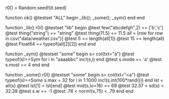 

# 

r0() = Random.seed!(it.seed)

function ok()
  @testset "ALL" begin 
    _lib(); _some(); _sym() end end

function _lib()
  r0()
  @testset "lib" begin
    @test few("abcdefgh",2) == ['b','c'] 
    @test thing("string") == "string"
    @test thing(11.5) == 11.5
    all = [row for row in csv("data/weather.csv")] 
    @test 5       == length(all[1])
    @test 15      == length(all)
    @test Float64 == typeof(all[2][2]) end end 

function _sym()
  @testset "some" begin
    s=  col(txt="a") 
    @test typeof(s)==Sym
    for i in "aaaabbc" inc!(s,i) end
    @test s.mode == 'a'
    @test s.most == 4 end end 

function _some()
  r0()
  @testset "some" begin
    s=  col(txt="<a") 
    @test typeof(s)==Some
    s.max = 32
    for i in 1:1000 inc!(s,int(100*rand())) end
    lst = all(s)
    @test lst[1] < lst[end]
    @test mid(s,lo=16) == 69
    @test 32.37 < sd(s) < 32.38
    @test s.w == -1
    @test .78 < norm!(s,75) < .79 end end 
````

